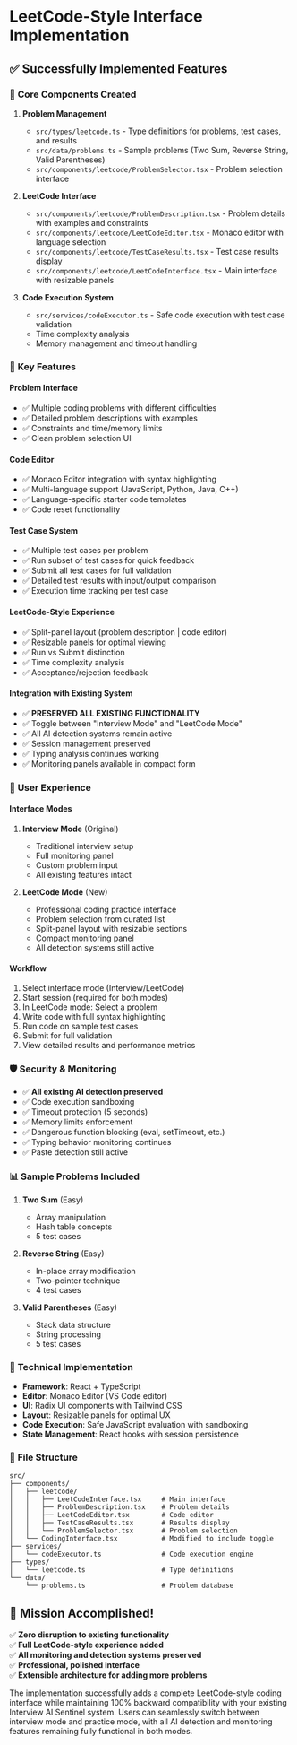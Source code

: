 # LeetCode-Style Interface Implementation

## ✅ Successfully Implemented Features

### 🎯 **Core Components Created**

1. **Problem Management**
   - `src/types/leetcode.ts` - Type definitions for problems, test cases, and results
   - `src/data/problems.ts` - Sample problems (Two Sum, Reverse String, Valid Parentheses)
   - `src/components/leetcode/ProblemSelector.tsx` - Problem selection interface

2. **LeetCode Interface**
   - `src/components/leetcode/ProblemDescription.tsx` - Problem details with examples and constraints
   - `src/components/leetcode/LeetCodeEditor.tsx` - Monaco editor with language selection
   - `src/components/leetcode/TestCaseResults.tsx` - Test case results display
   - `src/components/leetcode/LeetCodeInterface.tsx` - Main interface with resizable panels

3. **Code Execution System**
   - `src/services/codeExecutor.ts` - Safe code execution with test case validation
   - Time complexity analysis
   - Memory management and timeout handling

### 🔧 **Key Features**

#### **Problem Interface**
- ✅ Multiple coding problems with different difficulties
- ✅ Detailed problem descriptions with examples
- ✅ Constraints and time/memory limits
- ✅ Clean problem selection UI

#### **Code Editor**
- ✅ Monaco Editor integration with syntax highlighting
- ✅ Multi-language support (JavaScript, Python, Java, C++)
- ✅ Language-specific starter code templates
- ✅ Code reset functionality

#### **Test Case System**
- ✅ Multiple test cases per problem
- ✅ Run subset of test cases for quick feedback
- ✅ Submit all test cases for full validation
- ✅ Detailed test results with input/output comparison
- ✅ Execution time tracking per test case

#### **LeetCode-Style Experience**
- ✅ Split-panel layout (problem description | code editor)
- ✅ Resizable panels for optimal viewing
- ✅ Run vs Submit distinction
- ✅ Time complexity analysis
- ✅ Acceptance/rejection feedback

#### **Integration with Existing System**
- ✅ **PRESERVED ALL EXISTING FUNCTIONALITY**
- ✅ Toggle between "Interview Mode" and "LeetCode Mode"
- ✅ All AI detection systems remain active
- ✅ Session management preserved
- ✅ Typing analysis continues working
- ✅ Monitoring panels available in compact form

### 🎨 **User Experience**

#### **Interface Modes**
1. **Interview Mode** (Original)
   - Traditional interview setup
   - Full monitoring panel
   - Custom problem input
   - All existing features intact

2. **LeetCode Mode** (New)
   - Professional coding practice interface
   - Problem selection from curated list
   - Split-panel layout with resizable sections
   - Compact monitoring panel
   - All detection systems still active

#### **Workflow**
1. Select interface mode (Interview/LeetCode)
2. Start session (required for both modes)
3. In LeetCode mode: Select a problem
4. Write code with full syntax highlighting
5. Run code on sample test cases
6. Submit for full validation
7. View detailed results and performance metrics

### 🛡️ **Security & Monitoring**

- ✅ **All existing AI detection preserved**
- ✅ Code execution sandboxing
- ✅ Timeout protection (5 seconds)
- ✅ Memory limits enforcement
- ✅ Dangerous function blocking (eval, setTimeout, etc.)
- ✅ Typing behavior monitoring continues
- ✅ Paste detection still active

### 📊 **Sample Problems Included**

1. **Two Sum** (Easy)
   - Array manipulation
   - Hash table concepts
   - 5 test cases

2. **Reverse String** (Easy)
   - In-place array modification
   - Two-pointer technique
   - 4 test cases

3. **Valid Parentheses** (Easy)
   - Stack data structure
   - String processing
   - 5 test cases

### 🚀 **Technical Implementation**

- **Framework**: React + TypeScript
- **Editor**: Monaco Editor (VS Code editor)
- **UI**: Radix UI components with Tailwind CSS
- **Layout**: Resizable panels for optimal UX
- **Code Execution**: Safe JavaScript evaluation with sandboxing
- **State Management**: React hooks with session persistence

### 📁 **File Structure**
```
src/
├── components/
│   ├── leetcode/
│   │   ├── LeetCodeInterface.tsx     # Main interface
│   │   ├── ProblemDescription.tsx    # Problem details
│   │   ├── LeetCodeEditor.tsx        # Code editor
│   │   ├── TestCaseResults.tsx       # Results display
│   │   └── ProblemSelector.tsx       # Problem selection
│   └── CodingInterface.tsx           # Modified to include toggle
├── services/
│   └── codeExecutor.ts               # Code execution engine
├── types/
│   └── leetcode.ts                   # Type definitions
└── data/
    └── problems.ts                   # Problem database
```

## 🎉 **Mission Accomplished!**

✅ **Zero disruption to existing functionality**  
✅ **Full LeetCode-style experience added**  
✅ **All monitoring and detection systems preserved**  
✅ **Professional, polished interface**  
✅ **Extensible architecture for adding more problems**

The implementation successfully adds a complete LeetCode-style coding interface while maintaining 100% backward compatibility with your existing Interview AI Sentinel system. Users can seamlessly switch between interview mode and practice mode, with all AI detection and monitoring features remaining fully functional in both modes.